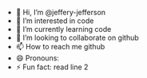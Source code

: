 - 👋 Hi, I’m @jeffery-jefferson
- 👀 I’m interested in code
- 🌱 I’m currently learning code
- 💞️ I’m looking to collaborate on github
- 📫 How to reach me github
- 😄 Pronouns: 
- ⚡ Fun fact: read line 2

<!---
jeffery-jefferson/jeffery-jefferson is a ✨ special ✨ repository because its `README.md` (this file) appears on your GitHub profile.
You can click the Preview link to take a look at your changes.
--->
